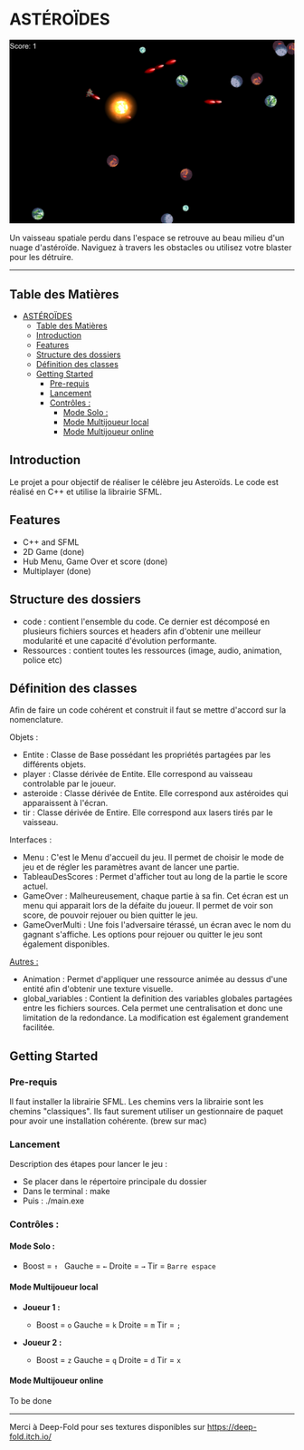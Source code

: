 # ASTÉROÏDES


![Project Logo](/Ressources/image/ImageReadmeVF.png)

Un vaisseau spatiale perdu dans l'espace se retrouve au beau milieu d'un nuage d'astéroïde. Naviguez à travers les obstacles ou utilisez votre blaster pour les détruire. 

***
## Table des Matières

- [ASTÉROÏDES](#astéroïdes)
  - [Table des Matières](#table-des-matières)
  - [Introduction](#introduction)
  - [Features](#features)
  - [Structure des dossiers](#structure-des-dossiers)
  - [Définition des classes](#définition-des-classes)
  - [Getting Started](#getting-started)
    - [Pre-requis](#pre-requis)
    - [Lancement](#lancement)
    - [Contrôles :](#contrôles-)
      - [Mode Solo :](#mode-solo-)
      - [Mode Multijoueur local](#mode-multijoueur-local)
      - [Mode Multijoueur online](#mode-multijoueur-online)

## Introduction
Le projet a pour objectif de réaliser le célèbre jeu Asteroïds.
Le code est réalisé en C++ et utilise la librairie SFML.

## Features

- C++ and SFML
- 2D Game (done)
- Hub Menu, Game Over et score (done)
- Multiplayer (done)

## Structure des dossiers
- code : contient l'ensemble du code. Ce dernier est décomposé en plusieurs fichiers sources et headers afin d'obtenir une meilleur modularité et une capacité d'évolution performante.
- Ressources : contient toutes les ressources (image, audio, animation, police etc)

## Définition des classes

Afin de faire un code cohérent et construit il faut se mettre d'accord sur la nomenclature.


Objets :
- Entite : Classe de Base possédant les propriétés partagées par les différents objets.
- player : Classe dérivée de Entite. Elle correspond au vaisseau controlable par le joueur. 
- asteroide : Classe dérivée de Entite. Elle correspond aux astéroides qui apparaissent à l'écran.
- tir : Classe dérivée de Entire. Elle correspond aux lasers tirés par le vaisseau.

Interfaces :
- Menu : C'est le Menu d'accueil du jeu. Il permet de choisir le mode de jeu et de régler les paramètres avant de lancer une partie.
- TableauDesScores : Permet d'afficher tout au long de la partie le score actuel.
- GameOver : Malheureusement, chaque partie à sa fin. Cet écran est un menu qui apparait lors de la défaite du joueur. Il permet de voir son score, de pouvoir rejouer ou bien quitter le jeu.
- GameOverMulti : Une fois l'adversaire térassé, un écran avec le nom du gagnant s'affiche. Les options pour rejouer ou quitter le jeu sont également disponibles.

<u>Autres :</u>
- Animation : Permet d'appliquer une ressource animée au dessus d'une entité afin d'obtenir une texture visuelle.
- global_variables : Contient la definition des variables globales partagées entre les fichiers sources. Cela permet une centralisation et donc une limitation de la redondance. La modification est également grandement facilitée.

## Getting Started

### Pre-requis

Il faut installer la librairie SFML. Les chemins vers la librairie sont les chemins "classiques". Ils faut surement utiliser un gestionnaire de paquet pour avoir une installation cohérente. (brew sur mac)

### Lancement

Description des étapes pour lancer le jeu :
- Se placer dans le répertoire principale du dossier
- Dans le terminal : make
- Puis : ./main.exe


### Contrôles :
#### Mode Solo :
  - Boost = `↑ `  Gauche = `←`  Droite = `→`  Tir = `Barre espace`
#### Mode Multijoueur local

- **Joueur 1 :**
  - Boost = `o`  Gauche = `k`  Droite = `m`  Tir = `;`
  
- **Joueur 2 :**
  - Boost = `z`  Gauche = `q`  Droite = `d`  Tir = `x`
  
#### Mode Multijoueur online

To be done
  
---------
Merci à Deep-Fold pour ses textures disponibles sur https://deep-fold.itch.io/












